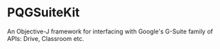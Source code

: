 # PQGSuiteKit
An Objective-J framework for interfacing with Google's G-Suite family of APIs: Drive, Classroom etc.
